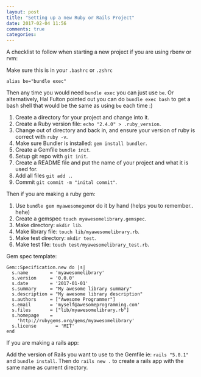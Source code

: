 ```yaml
---
layout: post
title: "Setting up a new Ruby or Rails Project"
date: 2017-02-04 11:56
comments: true
categories: 
---
```


A checklist to follow when starting a new project if you are using rbenv or rvm:

Make sure this is in your `.bashrc` or `.zshrc` 

```
alias be="bundle exec"
```

Then any time you would need `bundle exec` you can just use `be`. Or alternatively, Hal Fulton pointed out you can do `bundle exec bash` to get a bash shell that would be the same as using `be` each time :)

1. Create a directory for your project and change into it.
1. Create a Ruby version file:  `echo "2.4.0" > .ruby_version`.
1. Change out of directory and back in, and ensure your version of ruby is correct with `ruby -v`.
1. Make sure Bundler is installed: `gem install bundler`.
1. Create a Gemfile `bundle init`.
1. Setup git repo with `git init`.
1. Create a README file and put the name of your project and what it is used for.
1. Add all files  `git add .`.
1. Commit `git commit -m "inital commit"`.

Then if you are making a ruby gem:

1. Use `bundle gem myawesomegem`or do it by hand (helps you to remember.. hehe)
1. Create a gemspec `touch myawesomelibrary.gemspec`.
1. Make directory: `mkdir lib`.
1. Make library file: `touch lib/myawesomelibrary.rb`.
1. Make test directory: `mkdir test`.
1. Make test file: `touch test/myawesomelibrary_test.rb`.

Gem spec template:

```
Gem::Specification.new do |s|
  s.name        = 'myawesomelibrary'
  s.version     = '0.0.0'
  s.date        = '2017-01-01'
  s.summary     = "My awesome library summary"
  s.description = "My awesome library description"
  s.authors     = ["Awesome Programmer"]
  s.email       = 'myself@awesomeprogramming.com'
  s.files       = ["lib/myawesomelibrary.rb"]
  s.homepage    =
    'http://rubygems.org/gems/myawesomelibrary'
  s.license       = 'MIT'
end
```     

If you are making a rails app:

Add the version of Rails you want to use to the Gemfile ie: `rails "5.0.1"` and `bundle install`.
Then do `rails new .` to create a rails app with the same name as current directory.





